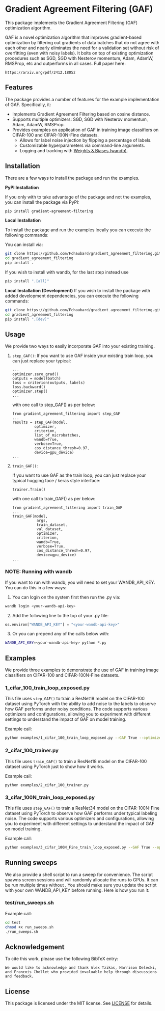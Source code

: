 # Gradient Agreement Filtering (GAF)

This package implements the Gradient Agreement Filtering (GAF) optimization algorithm. 

GAF is a novel optimization algorithm that improves gradient-based optimization by filtering out gradients of data batches that do not agree with each other and nearly eliminates the need for a validation set without risk of overfitting (even with noisy labels). It bolts on top of existing optimization procedures such as SGD, SGD with Nesterov momentum, Adam, AdamW, RMSProp, etc and outperforms in all cases. Full paper here:
```
https://arxiv.org/pdf/2412.18052
```

## Features

The package provides a number of features for the example implementation of GAF. Specifically, it:

- Implements Gradient Agreement Filtering based on cosine distance. 
- Supports multiple optimizers: SGD, SGD with Nesterov momentum, Adam, AdamW, RMSProp.
- Provides examples on application of GAF in training image classifiers on CIFAR-100 and CIFAR-100N-Fine datasets.
   - Allows for label noise injection by flipping a percentage of labels.
   - Customizable hyperparameters via command-line arguments.
   - Logging and tracking with [Weights & Biases (wandb)](https://wandb.ai/).

## Installation

There are a few ways to install the package and run the examples.

**PyPI Installation**

If you only with to take advantage of the package and not the examples, you can install the package via PyPI:

```bash
pip install gradient-agreement-filtering
```

**Local Installation**

To install the package and run the examples locally you can execute the following commands:

You can install via:
```bash
git clone https://github.com/Fchaubard/gradient_agreement_filtering.git
cd gradient_agreement_filtering
pip install .
```

If you wish to install with wandb, for the last step instead use

```bash
pip install ".[all]"
```

**Local Installation (Development)** If you wish to install the package with added
development dependencies, you can execute the following commands:

```bash
git clone https://github.com/Fchaubard/gradient_agreement_filtering.git
cd gradient_agreement_filtering
pip install ".[dev]"
```



## Usage

We provide two ways to easily incorporate GAF into your existing training. 
1. `step_GAF()`:
   If you want to use GAF inside your existing train loop, you can just replace your typical:

   ```
   ...
   optimizer.zero_grad()
   outputs = model(batch)
   loss = criterion(outputs, labels)
   loss.backward()
   optimizer.step()
   ...
   ```
   
   with one call to step_GAF() as per below:
   
   ```
   from gradient_agreement_filtering import step_GAF
   ...
   results = step_GAF(model, 
             optimizer, 
             criterion, 
             list_of_microbatches,
             wandb=True,
             verbose=True,
             cos_distance_thresh=0.97,
             device=gpu_device)
   ...
   ```
   
2. `train_GAF()`:

   If you want to use GAF as the train loop, you can just replace your typical hugging face / keras style interface:

   ```
   trainer.Train()
   ```
   
   with one call to train_GAF() as per below:
   
   ```
   from gradient_agreement_filtering import train_GAF
   ...
   train_GAF(model,
              args,
              train_dataset,
              val_dataset,
              optimizer,
              criterion,
              wandb=True,
              verbose=True,
              cos_distance_thresh=0.97,
              device=gpu_device)
   ...
   ```
   
### NOTE: Running with wandb

If you want to run with wandb, you will need to set your WANDB_API_KEY. You can do this in a few ways:

1. You can login on the system first then run the .py via:
```bash
wandb login <your-wandb-api-key>
```

2. Add the following line to the top of your .py file:

```python
os.environ["WANDB_API_KEY"] = "<your-wandb-api-key>"
```

3. Or you can prepend any of the calls below with:

```bash
WANDB_API_KEY=<your-wandb-api-key> python *.py 
```

## Examples

We provide three examples to demonstrate the use of GAF in training image classifiers on CIFAR-100 and CIFAR-100N-Fine datasets.

### 1_cifar_100_train_loop_exposed.py

This file uses `step_GAF()` to train a ResNet18 model on the CIFAR-100 dataset using PyTorch with the ability to add noise to the labels to observe how GAF performs under noisy conditions. The code supports various optimizers and configurations, allowing you to experiment with different settings to understand the impact of GAF on model training.

Example call:
```bash
python examples/1_cifar_100_train_loop_exposed.py --GAF True --optimizer "SGD+Nesterov+val_plateau" --learning_rate 0.01 --momentum 0.9 --nesterov True --wandb True --verbose True --num_samples_per_class_per_batch 1 --num_batches_to_force_agreement 2 --label_error_percentage 0.15 --cos_distance_thresh 0.97
```

### 2_cifar_100_trainer.py
This file uses `train_GAF()` to train a ResNet18 model on the CIFAR-100 dataset using PyTorch just to show how it works. 

Example call:
```
python examples/2_cifar_100_trainer.py 
```

### 3_cifar_100N_train_loop_exposed.py

This file uses `step_GAF()` to train a ResNet34 model on the CIFAR-100N-Fine dataset using PyTorch to observe how GAF performs under typical labeling noise. The code supports various optimizers and configurations, allowing you to experiment with different settings to understand the impact of GAF on model training.

Example call:
```bash
python examples/3_cifar_100N_Fine_train_loop_exposed.py --GAF True --optimizer "SGD+Nesterov+val_plateau"  --cifarn True --learning_rate 0.01 --momentum 0.9 --nesterov True --wandb True --verbose True --num_samples_per_class_per_batch 2 --num_batches_to_force_agreement 2 --cos_distance_thresh 0.97
```

## Running sweeps

We also provide a shell script to run a sweep for convenience. The script spawns screen sessions and will randomly allocate the runs to GPUs. It can be run multiple times without . You should make sure you update the script with your own WANDB_API_KEY before running. Here is how you run it:

### test/run_sweeps.sh

Example call:
```bash
cd test
chmod +x run_sweeps.sh
./run_sweeps.sh
```


## Acknowledgement

To cite this work, please use the following BibTeX entry:

```
We would like to acknowledge and thank Alex Tzikas, Harrison Delecki, and Francois Chollet who provided invaluable help through discussions and feedback.
```

## License

This package is licensed under the MIT license. See [LICENSE](LICENSE) for details.

